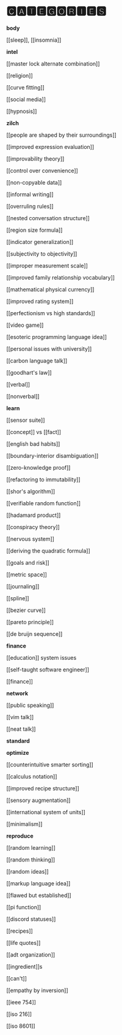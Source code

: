 # 🅲🅰🆃🅴🅶🅾🆁🅸🅴🆂

**body**

[[sleep]], [[insomnia]]

**intel**

[[master lock alternate combination]]

[[religion]]

[[curve fitting]]

[[social media]]

[[hypnosis]]

**zilch**

[[people are shaped by their surroundings]]

[[improved expression evaluation]]

[[improvability theory]]

[[control over convenience]]

[[non-copyable data]]

[[informal writing]]

[[overruling rules]]

[[nested conversation structure]]

[[region size formula]]

[[indicator generalization]]

[[subjectivity to objectivity]]

[[improper measurement scale]]

[[improved family relationship vocabulary]]

[[mathematical physical currency]]

[[improved rating system]]

[[perfectionism vs high standards]]

[[video game]]

[[esoteric programming language idea]]

[[personal issues with university]]

[[carbon language talk]]

[[goodhart's law]]

[[verbal]]

[[nonverbal]]

**learn**

[[sensor suite]]

[[concept]] vs [[fact]]

[[english bad habits]]

[[boundary-interior disambiguation]]

[[zero-knowledge proof]]

[[refactoring to immutability]]

[[shor's algorithm]]

[[verifiable random function]]

[[hadamard product]]

[[conspiracy theory]]

[[nervous system]]

[[deriving the quadratic formula]]

[[goals and risk]]

[[metric space]]

[[journaling]]

[[spline]]

[[bezier curve]]

[[pareto principle]]

[[de bruijn sequence]]

**finance**

[[education]] system issues

[[self-taught software engineer]]

[[finance]]

**network**

[[public speaking]]

[[vim talk]]

[[neat talk]]

**standard**

**optimize**

[[counterintuitive smarter sorting]]

[[calculus notation]]

[[improved recipe structure]]

[[sensory augmentation]]

[[international system of units]]

[[minimalism]]

**reproduce**

[[random learning]]

[[random thinking]]

[[random ideas]]

[[markup language idea]]

[[flawed but established]]

[[pi function]]

[[discord statuses]]

[[recipes]]

[[life quotes]]

[[adt organization]]

[[ingredient]]s

[[can't]]

[[empathy by inversion]]

[[ieee 754]]

[[iso 216]]

[[iso 8601]]
